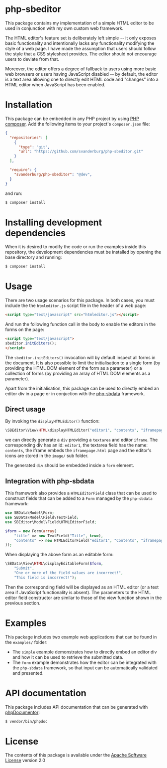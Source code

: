 php-sbeditor
============
This package contains my implementation of a simple HTML editor to be used in
conjunction with my own custom web framework.

The HTML editor's feature set is deliberately left simple -- it only exposes
basic functionality and intentionally lacks any functionality modifying the
style of a web page. I have made the assumption that users should follow the
style that a CSS stylesheet provides. The editor should not encourage users to
deviate from that.

Moreover, the editor offers a degree of fallback to users using more basic web
browsers or users having JavaScript disabled -- by default, the editor is a text
area allowing one to directly edit HTML code and "changes" into a HTML editor
when JavaScript has been enabled.

Installation
============
This package can be embedded in any PHP project by using
[PHP composer](https://getcomposer.org). Add the following items to your
project's `composer.json` file:

```json
{
  "repositories": [
    {
      "type": "git",
      "url": "https://github.com/svanderburg/php-sbeditor.git"
    }
  ],

  "require": {
    "svanderburg/php-sbeditor": "@dev",
  }
}
```

and run:

```bash
$ composer install
```

Installing development dependencies
===================================
When it is desired to modify the code or run the examples inside this
repository, the development dependencies must be installed by opening
the base directory and running:

```bash
$ composer install
```

Usage
=====
There are two usage scenarios for this package. In both cases, you must include
the the `htmleditor.js` script file in the header of a web page:

```html
<script type="text/javascript" src="htmleditor.js"></script>
```

And run the following function call in the body to enable the editors in the
forms on the page:

```html
<script type="text/javascript">
sbeditor.initEditors();
</script>
```

The `sbeditor.initEditors()` invocation will by default inspect all forms in the
document. It is also possible to limit the initialisation to a single form
(by providing the HTML DOM element of the form as a parameter) or a collection of
forms (by providing an array of HTML DOM elements as a parameter).

Apart from the initialisation, this package can be used to directly embed an
editor div in a page or in conjuction with the
[php-sbdata](https://github.com/svanderburg/php-sbdata) framework.

Direct usage
------------
By invoking the `displayHTMLEditor()` function:

```php
\SBEditor\View\HTML\displayHTMLEditor("editor1", "contents", "iframepage.html", "image");
```

we can directly generate a `div` providing a `textarea` and editor `iframe`.
The corresponding div has an id: `editor1`, the textarea field has the name:
`contents`, the iframe embeds the `iframepage.html` page and the editor's icons
are stored in the `image/` sub folder.

The generated `div` should be embedded inside a `form` element.

Integration with php-sbdata
---------------------------
This framework also provides a `HTMLEditorField` class that can be used to
construct fields that can be added to a `Form` managed by the `php-sbdata`
framework:

```php
use SBData\Model\Form;
use SBData\Model\Field\TextField;
use SBEditor\Model\Field\HTMLEditorField;

$form = new Form(array(
    "title" => new TextField("Title", true),
    "contents" => new HTMLEditorField("editor1", "Contents", "iframepage.html", "image", true)
));
```

When displaying the above form as an editable form:

```php
\SBData\View\HTML\displayEditableForm($form,
    "Submit",
    "One or more of the field values are incorrect!",
    "This field is incorrect!");
```

Then the corresponding field will be displayed as an HTML editor (or a text area
if JavaScript functionality is absent). The parameters to the HTML editor field
constructor are similar to those of the view function shown in the previous
section.

Examples
========
This package includes two example web applications that can be found in the
`examples/` folder:

* The `simple` example demonstrates how to directly embed an editor div and how
  it can be used to retrieve the submitted data.
* The `form` example demonstrates how the editor can be integrated with the
  `php-sbdata` framework, so that input can be automatically validated and
  presented.

API documentation
=================
This package includes API documentation that can be generated with
[phpDocumentor](https://www.phpdoc.org):

```bash
$ vendor/bin/phpdoc
```

License
=======
The contents of this package is available under the
[Apache Software License](http://www.apache.org/licenses/LICENSE-2.0.html)
version 2.0
